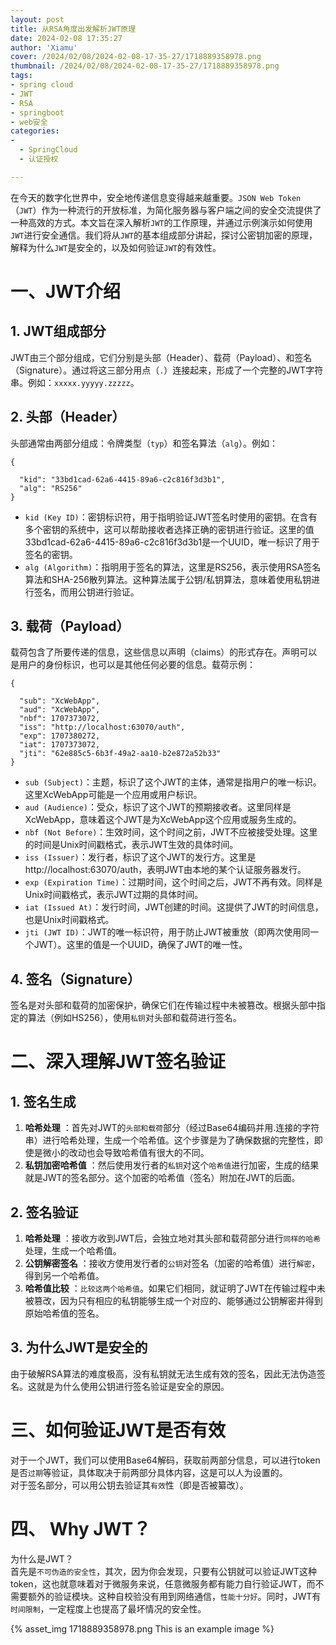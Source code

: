 ```yaml
---
layout: post
title: 从RSA角度出发解析JWT原理
date: 2024-02-08 17:35:27
author: 'Xiamu'
cover: /2024/02/08/2024-02-08-17-35-27/1718889358978.png
thumbnail: /2024/02/08/2024-02-08-17-35-27/1718889358978.png
tags:
- spring cloud
- JWT
- RSA
- springboot
- web安全
categories:
- 
  - SpringCloud
  - 认证授权

---
```



在今天的数字化世界中，安全地传递信息变得越来越重要。`JSON Web Token`（`JWT`）作为一种流行的开放标准，为简化服务器与客户端之间的安全交流提供了一种高效的方式。本文旨在深入解析`JWT`的工作原理，并通过示例演示如何使用`JWT`进行安全通信。我们将从`JWT`的基本组成部分讲起，探讨公密钥加密的原理，解释为什么`JWT`是安全的，以及如何验证`JWT`的有效性。

# 一、JWT介绍

## 1. JWT组成部分

JWT由三个部分组成，它们分别是头部（Header）、载荷（Payload）、和签名（Signature）。通过将这三部分用点（`.`）连接起来，形成了一个完整的JWT字符串。例如：`xxxxx.yyyyy.zzzzz`。

## 2. 头部（Header）

头部通常由两部分组成：令牌类型（`typ`）和签名算法（`alg`）。例如：

```prism language-json
{
   
  "kid": "33bd1cad-62a6-4415-89a6-c2c816f3d3b1",
  "alg": "RS256"
}
```

* `kid (Key ID)`：密钥标识符，用于指明验证JWT签名时使用的密钥。在含有多个密钥的系统中，这可以帮助接收者选择正确的密钥进行验证。这里的值33bd1cad-62a6-4415-89a6-c2c816f3d3b1是一个UUID，唯一标识了用于签名的密钥。
* `alg (Algorithm)`：指明用于签名的算法，这里是RS256，表示使用RSA签名算法和SHA-256散列算法。这种算法属于公钥/私钥算法，意味着使用私钥进行签名，而用公钥进行验证。

## 3. 载荷（Payload）

载荷包含了所要传递的信息，这些信息以声明（claims）的形式存在。声明可以是用户的身份标识，也可以是其他任何必要的信息。载荷示例：

```prism language-json
{
   
  "sub": "XcWebApp",
  "aud": "XcWebApp",
  "nbf": 1707373072,
  "iss": "http://localhost:63070/auth",
  "exp": 1707380272,
  "iat": 1707373072,
  "jti": "62e885c5-6b3f-49a2-aa10-b2e872a52b33"
}
```

* `sub (Subject)`：主题，标识了这个JWT的主体，通常是指用户的唯一标识。这里XcWebApp可能是一个应用或用户标识。
* `aud (Audience)`：受众，标识了这个JWT的预期接收者。这里同样是XcWebApp，意味着这个JWT是为XcWebApp这个应用或服务生成的。
* `nbf (Not Before)`：生效时间，这个时间之前，JWT不应被接受处理。这里的时间是Unix时间戳格式，表示JWT生效的具体时间。
* `iss (Issuer)`：发行者，标识了这个JWT的发行方。这里是http://localhost:63070/auth，表明JWT由本地的某个认证服务器发行。
* `exp (Expiration Time)`：过期时间，这个时间之后，JWT不再有效。同样是Unix时间戳格式，表示JWT过期的具体时间。
* `iat (Issued At)`：发行时间，JWT创建的时间。这提供了JWT的时间信息，也是Unix时间戳格式。
* `jti (JWT ID)`：JWT的唯一标识符，用于防止JWT被重放（即两次使用同一个JWT）。这里的值是一个UUID，确保了JWT的唯一性。

## 4. 签名（Signature）

签名是对头部和载荷的加密保护，确保它们在传输过程中未被篡改。根据头部中指定的算法（例如HS256），使用`私钥`对头部和载荷进行签名。

# 二、深入理解JWT签名验证

## 1. 签名生成

1. **哈希处理** ：首先对JWT的`头部和载荷`部分（经过Base64编码并用.连接的字符串）进行哈希处理，生成一个哈希值。这个步骤是为了确保数据的完整性，即使是微小的改动也会导致哈希值有很大的不同。
2. **私钥加密哈希值** ：然后使用发行者的`私钥`对这个`哈希值`进行加密，生成的结果就是JWT的签名部分。这个加密的哈希值（签名）附加在JWT的后面。

## 2. 签名验证

1. **哈希处理** ：接收方收到JWT后，会独立地对其头部和载荷部分进行`同样的哈希`处理，生成一个哈希值。
2. **公钥解密签名** ：接收方使用发行者的`公钥`对签名（加密的哈希值）进行`解密`，得到另一个哈希值。
3. **哈希值比较** ：`比较这两个哈希值`。如果它们相同，就证明了JWT在传输过程中未被篡改，因为只有相应的私钥能够生成一个对应的、能够通过公钥解密并得到原始哈希值的签名。

## 3. 为什么JWT是安全的

由于破解RSA算法的难度极高，没有私钥就无法生成有效的签名，因此无法伪造签名。这就是为什么使用公钥进行签名验证是安全的原因。

# 三、如何验证JWT是否有效

对于一个JWT，我们可以使用Base64解码，获取前两部分信息，可以进行token是否`过期`等验证，具体取决于前两部分具体内容，这是可以人为设置的。  
对于签名部分，可以用公钥去验证其`有效`性（即是否被纂改）。

# 四、 Why JWT？

为什么是JWT？  
首先是`不可伪造的安全性`，其次，因为你会发现，只要有公钥就可以验证JWT这种token，这也就意味着对于微服务来说，任意微服务都有能力自行验证JWT，而不需要额外的验证模块。这种自校验没有用到网络通信，`性能十分好`。同时，JWT有`时间限制`，一定程度上也提高了最坏情况的安全性。

{% asset_img 1718889358978.png This is an example image %}
